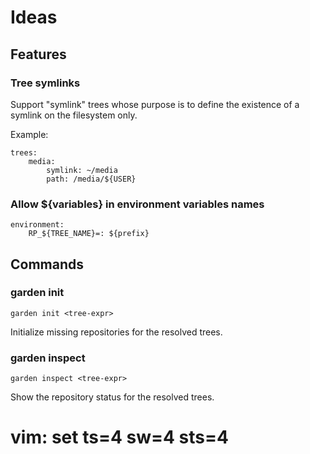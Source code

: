 # Ideas

## Features

### Tree symlinks

Support "symlink" trees whose purpose is to define the existence
of a symlink on the filesystem only.

Example:

    trees:
        media:
            symlink: ~/media
            path: /media/${USER}


###  Allow ${variables} in environment variables names

    environment:
        RP_${TREE_NAME}=: ${prefix}


## Commands


### garden init

    garden init <tree-expr>

Initialize missing repositories for the resolved trees.


### garden inspect

    garden inspect <tree-expr>

Show the repository status for the resolved trees.


# vim: set ts=4 sw=4 sts=4
